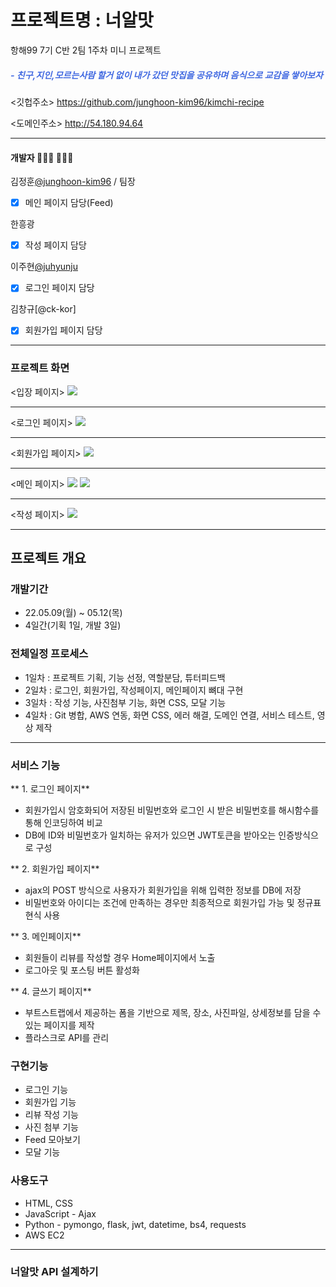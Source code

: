 # 프로젝트명 : 너알맛
항해99 7기 C반 2팀 1주차 미니 프로젝트
>
##### <span style="color:royalblue"> - 친구,지인,모르는사람 할거 없이 내가 갔던 맛집을 공유하며 음식으로 교감을 쌓아보자 </span>

<깃헙주소>
https://github.com/junghoon-kim96/kimchi-recipe

<도메인주소>
http://54.180.94.64

---
#### 개발자 🙋🏻‍♂️ 🙋🏻‍♀️
김정훈[@junghoon-kim96](https://github.com/junghoon-kim96) / 팀장
- [x] 메인 페이지 담당(Feed)


한흥광
- [x] 작성 페이지 담당

 
이주현[@juhyunju](https://github.com/juhyunju)
- [x] 로그인 페이지 담당


김창규[@ck-kor] 
- [x] 회원가입 페이지 담당



---
### 프로젝트 화면
<입장 페이지>
![](https://user-images.githubusercontent.com/105117965/168012721-a7e1d900-7286-4fed-9f00-d8645c2c836d.png)

--- 
<로그인 페이지>
![](https://user-images.githubusercontent.com/105117965/168012930-3c41702b-2525-485a-9ac0-cfd3107e619f.png)

---
<회원가입 페이지>
![](https://user-images.githubusercontent.com/105117965/168013048-7502e1f4-f476-41df-8648-bd543b99b18e.png)

---
<메인 페이지>
![](https://user-images.githubusercontent.com/105117965/168019086-26a9bf87-6f9f-4478-a005-028d1cede6c5.png)
![](https://user-images.githubusercontent.com/105117965/168019210-fa62c667-fc17-4e74-b73f-17be7c2217c6.png)

---
<작성 페이지>
![](https://user-images.githubusercontent.com/105117965/168013150-09632229-d319-494b-9fc5-0a437562217f.png)

---
## 프로젝트 개요 

### 개발기간

- 22.05.09(월) ~ 05.12(목)
- 4일간(기획 1일, 개발 3일)

### 전체일정 프로세스
- 1일차 
: 프로젝트 기획, 기능 선정, 역할분담, 튜터피드백
- 2일차 
: 로그인, 회원가입, 작성페이지, 메인페이지 뼈대 구현 
- 3일차 
: 작성 기능, 사진첨부 기능, 화면 CSS, 모달 기능  
- 4일차 
: Git 병합, AWS 연동, 화면 CSS, 에러 해결, 도메인 연결, 서비스 테스트, 영상 제작 

---
 
### 서비스 기능
** 1. 로그인 페이지**
- 회원가입시 암호화되어 저장된 비밀번호와 로그인 시 받은 비밀번호를 해시함수를 통해 인코딩하여 비교
- DB에 ID와 비밀번호가 일치하는 유저가 있으면 JWT토큰을 받아오는 인증방식으로 구성


** 2. 회원가입 페이지**
- ajax의 POST 방식으로 사용자가 회원가입을 위해 입력한 정보를 DB에 저장
- 비밀번호와 아이디는 조건에 만족하는 경우만 최종적으로 회원가입 가능 및 정규표현식 사용


** 3. 메인페이지**
- 회원들이 리뷰를 작성할 경우 Home페이지에서 노출
- 로그아웃 및 포스팅 버튼 활성화


** 4. 글쓰기 페이지**
- 부트스트랩에서 제공하는 폼을 기반으로 제목, 장소, 사진파일, 상세정보를 담을 수 있는 페이지를 제작
- 플라스크로 API를 관리


### 구현기능

- 로그인 기능
- 회원가입 기능
- 리뷰 작성 기능 
- 사진 첨부 기능
- Feed 모아보기
- 모달 기능


### 사용도구
- HTML, CSS
- JavaScript - Ajax
- Python - pymongo, flask, jwt, datetime, bs4, requests
- AWS EC2


---
  
### 너알맛 API 설계하기
![]()

